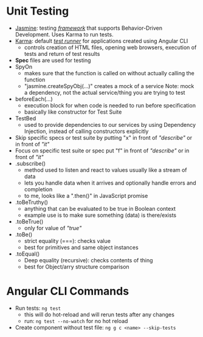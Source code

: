 # Unit Testing
- <u>Jasmine</u>: testing <u>*framework*</u> that supports Behavior-Driven Development. Uses Karma to run tests.
- <u>Karma</u>: default <u>*test runner*</u> for applications created using Angular CLI
    - controls creation of HTML files, opening web browsers, execution of tests and return of test results
- **Spec** files are used for testing
- SpyOn
    - makes sure that the function is called on without actually calling the function
    - "jasmine.createSpyObj(...)" creates a mock of a service
    Note: mock a dependency, not the actual service/thing you are trying to test
- beforeEach(...)
    - execution block for when code is needed to run before specification
    - basically like constructor for Test Suite
- TestBed
    - used to provide dependencies to our services by using Dependency Injection, instead of calling constructors explicitly
- Skip specific specs or test suite by putting "x" in front of *"describe"* or in front of *"it"*
- Focus on specific test suite or spec put "f" in front of *"describe"* or in front of *"it"*
- .subscribe()
    - method used to listen and react to values usually like a stream of data
    - lets you handle data when it arrives and optionally handle errors and completion
    - to me, looks like a ".then()" in JavaScript promise
- .toBeTruthy()
    - anything that can be evaluated to be true in Boolean context
    - example use is to make sure something (data) is there/exists
- .toBeTrue()
    - only for value of *"true"*
- .toBe()
    - strict equality (===): checks value
    - best for primitives and same object instances
- .toEqual()
    - Deep equality (recursive): checks contents of thing
    - best for Object/arry structure comparison
    

# Angular CLI Commands
- Run tests: `ng test`
    - this will do hot-reload and will rerun tests after any changes
    - run: `ng test --no-watch` for no hot reload
- Create component without test file: `ng g c <name> --skip-tests`